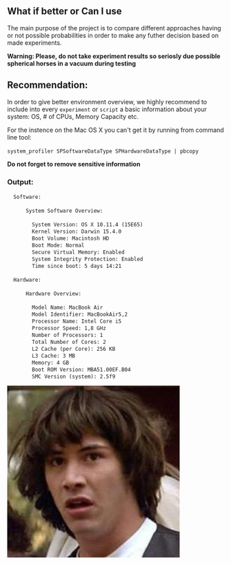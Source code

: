 What if better or Can I use
---

The main purpose of the project is to compare different
approaches having or not possible probabilities
in order to make any futher decision based on made experiments.

**Warning: Please, do not take experiment results so seriosly due
possible spherical horses in a vacuum during testing**

## Recommendation:

In order to give better environment overview, we highly recommend to
include into every `experiment` or `script` a basic information about
your system: OS, # of CPUs, Memory Capacity etc.

For the instence on the Mac OS X you can't get it by running from
command line tool:

  `system_profiler SPSoftwareDataType SPHardwareDataType | pbcopy`

**Do not forget to remove sensitive information**

### Output:

  ```
    Software:

        System Software Overview:

          System Version: OS X 10.11.4 (15E65)
          Kernel Version: Darwin 15.4.0
          Boot Volume: Macintosh HD
          Boot Mode: Normal
          Secure Virtual Memory: Enabled
          System Integrity Protection: Enabled
          Time since boot: 5 days 14:21

    Hardware:

        Hardware Overview:

          Model Name: MacBook Air
          Model Identifier: MacBookAir5,2
          Processor Name: Intel Core i5
          Processor Speed: 1,8 GHz
          Number of Processors: 1
          Total Number of Cores: 2
          L2 Cache (per Core): 256 KB
          L3 Cache: 3 MB
          Memory: 4 GB
          Boot ROM Version: MBA51.00EF.B04
          SMC Version (system): 2.5f9
  ```

![what if](/vendor/images/whatif.jpg)
